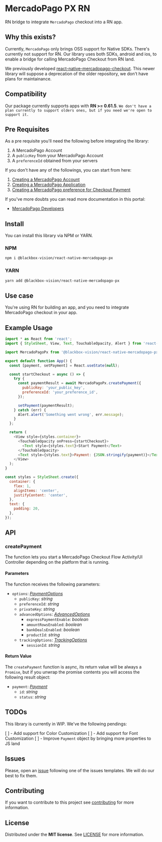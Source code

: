 # MercadoPago PX RN

RN bridge to integrate `MercadoPago` checkout into a RN app.

## Why this exists?

Currently, `MercadoPago` only brings OSS support for Native SDKs. There's currently not support for RN. Our library uses both SDKs, android and ios, to enable a bridge for calling MercadoPago Checkout from RN land.

We previously developed [react-native-mercadopago-checkout](https://github.com/BlackBoxVision/react-native-mercadopago-checkout). This newer library will suppose a deprecation of the older repository, we don't have plans for maintainance.

## Compatibility

Our package currently supports apps with **RN >= 0.61.5**. `We don't have a plan currently to support olders ones, but if you need we're open to support it.`

## Pre Requisites

As a pre requisite you'll need the following before integrating the library:

1. A MercadoPago Account
2. A `publicKey` from your MercadoPago Account
3. A `preferenceId` obtained from your servers

If you don't have any of the followings, you can start from here:

1. [Creating a MercadoPago Account](https://www.mercadopago.com.ar/)
2. [Creating a MercadoPago Application](https://applications.mercadopago.com/)
3. [Creating a MercadoPago preference for Checkout Payment](https://www.mercadopago.com.ar/developers/es/reference/preferences/_checkout_preferences/post/)

If you've more doubts you can read more documentation in this portal:

- [MercadoPago Developers](https://developers.mercadopago.com/)

## Install

You can install this library via NPM or YARN.

### NPM

```bash
npm i @blackbox-vision/react-native-mercadopago-px
```

### YARN

```bash
yarn add @blackbox-vision/react-native-mercadopago-px
```

## Use case

You're using RN for building an app, and you need to integrate MercadoPago checkout in your app.

## Example Usage

```javascript
import * as React from 'react';
import { StyleSheet, View, Text, TouchableOpacity, Alert } from 'react-native';

import MercadoPagoPx from '@blackbox-vision/react-native-mercadopago-px';

export default function App() {
  const [payment, setPayment] = React.useState(null);

  const startCheckout = async () => {
    try {
      const paymentResult = await MercadoPagoPx.createPayment({
        publicKey: 'your_public_key',
        preferenceId: 'your_preference_id',
      });

      setPayment(paymentResult);
    } catch (err) {
      Alert.alert('Something went wrong', err.message);
    }
  };

  return (
    <View style={styles.container}>
      <TouchableOpacity onPress={startCheckout}>
        <Text style={styles.text}>Start Payment</Text>
      </TouchableOpacity>
      <Text style={styles.text}>Payment: {JSON.stringify(payment)}</Text>
    </View>
  );
}

const styles = StyleSheet.create({
  container: {
    flex: 1,
    alignItems: 'center',
    justifyContent: 'center',
  },
  text: {
    padding: 20,
  },
});
```

## API

### createPayment

The function lets you start a MercadoPago Checkout Flow Activity/UI Controller depending on the platform that is running. 

#### Parameters

The function receives the following parameters:

- `options`: *[PaymentOptions](https://github.com/BlackBoxVision/react-native-mercadopago-px/blob/master/src/index.tsx#L26)*
    - `publicKey`: *string*
    - `preferenceId`: *string*
    - `privateKey`: *string*
    - `advancedOptions`: *[AdvancedOptions](https://github.com/BlackBoxVision/react-native-mercadopago-px/blob/master/src/index.tsx#L7)*
        -  `expressPaymentEnable`: *boolean*
        -  `amountRowsEnabled`: *boolean*
        -  `bankDealsEnabled`: *boolean*
        -  `productId`: *string*
    - `trackingOptions`: *[TrackingOptions](https://github.com/BlackBoxVision/react-native-mercadopago-px/blob/master/src/index.tsx#L3)*
        - `sessionId`: *string*

#### Return Value

The `createPayment` function is async, its return value will be always a `Promise`, but if you unwrap the promise contents you will access the following result object:

- `payment`: *[Payment](https://github.com/BlackBoxVision/react-native-mercadopago-px/blob/master/src/index.tsx#L49)*
    - `id`: *string*
    - `status`: *string*

## TODOs

This library is currently in WIP. We've the following pendings:

[ ] - Add support for Color Customization
[ ] - Add support for Font Customization
[ ] - Improve `Payment` object by bringing more properties to JS land

## Issues

Please, open an [issue](https://github.com/BlackBoxVision/react-native-mercadopago-px/issues) following one of the issues templates. We will do our best to fix them.

## Contributing

If you want to contribute to this project see [contributing](https://github.com/BlackBoxVision/react-native-mercadopago-px/blob/master/CONTRIBUTING.md) for more information.

## License

Distributed under the **MIT license**. See [LICENSE](https://github.com/BlackBoxVision/react-native-mercadopago-px/blob/master/LICENSE) for more information.
